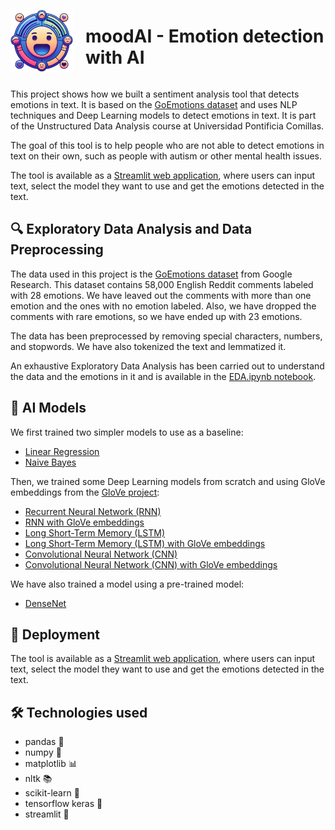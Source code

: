 <div style="display: flex; align-items: center;">
  <img src="img/logo_moodai.png" alt="Image" width="100" style="margin-right: 20px;">
  <h1>moodAI - Emotion detection with AI</h1>
</div>

This project shows how we built a sentiment analysis tool that detects emotions in text. It is based on the [GoEmotions dataset](https://github.com/google-research/google-research/tree/master/goemotions) and uses NLP techniques and Deep Learning models to detect emotions in text. It is part of the Unstructured Data Analysis course at Universidad Pontificia Comillas.

The goal of this tool is to help people who are not able to detect emotions in text on their own, such as people with autism or other mental health issues.

The tool is available as a [Streamlit web application](https://moodai.streamlit.app/), where users can input text, select the model they want to use and get the emotions detected in the text.

## 🔍 Exploratory Data Analysis and Data Preprocessing
The data used in this project is the [GoEmotions dataset](https://github.com/google-research/google-research/tree/master/goemotions) from Google Research. This dataset contains 58,000 English Reddit comments labeled with 28 emotions. We have leaved out the comments with more than one emotion and the ones with no emotion labeled. Also, we have dropped the comments with rare emotions, so we have ended up with 23 emotions.

The data has been preprocessed by removing special characters, numbers, and stopwords. We have also tokenized the text and lemmatized it.

An exhaustive Exploratory Data Analysis has been carried out to understand the data and the emotions in it and is available in the [EDA.ipynb notebook](https://github.com/MARIABELENSB/sentimentAnalysis/blob/main/EDA.ipynb).

## 🤖 AI Models
We first trained two simpler models to use as a baseline:
- [Linear Regression](https://github.com/MARIABELENSB/sentimentAnalysis/blob/main/LinearReg_Naive.ipynb)
- [Naive Bayes](https://github.com/MARIABELENSB/sentimentAnalysis/blob/main/LinearReg_Naive.ipynb)

Then, we trained some Deep Learning models from scratch and using GloVe embeddings from the [GloVe project](https://nlp.stanford.edu/projects/glove/):
- [Recurrent Neural Network (RNN)](https://github.com/MARIABELENSB/sentimentAnalysis/blob/main/RNN.ipynb)
- [RNN with GloVe embeddings](https://github.com/MARIABELENSB/sentimentAnalysis/blob/main/RNN_GloVe.ipynb)
- [Long Short-Term Memory (LSTM)](https://github.com/MARIABELENSB/sentimentAnalysis/blob/main/LSTM.ipynb)
- [Long Short-Term Memory (LSTM) with GloVe embeddings](https://github.com/MARIABELENSB/sentimentAnalysis/blob/main/LSTM%2BGloVe.ipynb)
- [Convolutional Neural Network (CNN)](https://github.com/MARIABELENSB/sentimentAnalysis/blob/main/CNN.ipynb)
- [Convolutional Neural Network (CNN) with GloVe embeddings](https://github.com/MARIABELENSB/sentimentAnalysis/blob/main/CNN%2BGloVe.ipynb)

We have also trained a model using a pre-trained model:
- [DenseNet](https://github.com/MARIABELENSB/sentimentAnalysis/blob/main/DenseNet.ipynb)


## 🚀 Deployment
The tool is available as a [Streamlit web application](https://moodai.streamlit.app/), where users can input text, select the model they want to use and get the emotions detected in the text.

## 🛠️ Technologies used
- pandas 🐼
- numpy 🧮
- matplotlib 📊
- nltk 📚
- scikit-learn 🧠
- tensorflow keras 🤖
- streamlit 🚀
